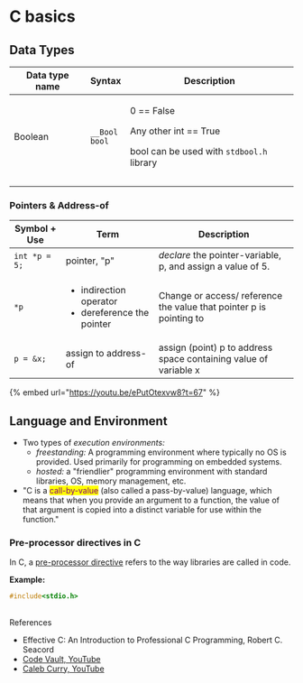 # C basics

## Data Types

| Data type name | Syntax                                          | Description                                                                                                         |
| -------------- | ----------------------------------------------- | ------------------------------------------------------------------------------------------------------------------- |
| Boolean        | <p><code>__Bool</code><br><code>bool</code></p> | <p>0 == False</p><p>Any other int == True</p><p></p><p>bool can be used with <code>stdbool.h</code> library<br></p> |
|                |                                                 |                                                                                                                     |
|                |                                                 |                                                                                                                     |

### Pointers & Address-of&#x20;

| Symbol + Use  | Term                                                                       | Description                                                         |
| ------------- | -------------------------------------------------------------------------- | ------------------------------------------------------------------- |
| `int *p = 5;` | pointer, "p"                                                               | _declare_ the pointer-variable, p, and assign a value of 5.         |
| `*p`          | <ul><li>indirection operator</li><li>dereference the pointer<br></li></ul> | Change or access/ reference the value that pointer p is pointing to |
| `p = &x;`     | assign to address-of                                                       | assign (point) p to address space containing value of variable x    |

{% embed url="https://youtu.be/ePutOtexvw8?t=67" %}

## Language and Environment

* Two types of _execution environments:_&#x20;
  * _freestanding:_ A programming environment where typically no OS is provided. Used primarily for programming on embedded systems.&#x20;
  * _hosted:_ a "friendlier" programming environment with standard libraries, OS, memory management, etc.&#x20;
* "C is a <mark style="color:purple;">call-by-value</mark> (also called a pass-by-value) language, which means that when you provide an argument to a function, the value of that argument is copied into a distinct variable for use within the function."

### Pre-processor directives in C

In C, a [pre-processor directive](https://en.wikipedia.org/wiki/Preprocessor#C\_preprocessor) refers to the way libraries are called in code.&#x20;

**Example:**&#x20;

```c
#include<stdio.h>
```

##

References

* Effective C: An Introduction to Professional C Programming, Robert C. Seacord
* [Code Vault, YouTube](https://www.youtube.com/c/CodeVault/videos)
* [Caleb Curry, YouTube](https://youtube.com/playlist?list=PL\_c9BZzLwBRKKqOc9TJz1pP0ASrxLMtp2)

